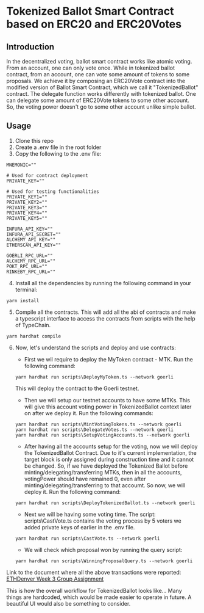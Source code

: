 # Tokenized Ballot Smart Contract based on ERC20 and ERC20Votes

## Introduction
In the decentralized voting, ballot smart contract works like atomic voting. From an account, one can only vote once. While in tokenized ballot contract, from an account, one can vote some amount of tokens to some proposals. 
We achieve it by composing an ERC20Vote contract into the modified version of Ballot Smart Contract, which we call it "TokenizedBallot" contract.
The delegate function works differently with tokenized ballot. One can delegate some amount of ERC20Vote tokens to some other account. So, the voting power doesn't go to some other account unlike simple ballot. 

## Usage
1) Clone this repo
2) Create a .env file in the root folder
3) Copy the following to the .env file: 
```
MNEMONIC=""

# Used for contract deployment 
PRIVATE_KEY=""

# Used for testing functionalities
PRIVATE_KEY1=""
PRIVATE_KEY2=""
PRIVATE_KEY3=""
PRIVATE_KEY4=""
PRIVATE_KEY5=""

INFURA_API_KEY=""
INFURA_API_SECRET=""
ALCHEMY_API_KEY=""
ETHERSCAN_API_KEY=""

GOERLI_RPC_URL=""
ALCHEMY_RPC_URL=""
POKT_RPC_URL=""
RINKEBY_RPC_URL=""
```
4) Install all the dependencies by running the following command in your terminal: 
```
yarn install
```
5) Compile all the contracts. This will add all the abi of contracts and make a typescript interface to access the contracts from scripts with the help of TypeChain.
```
yarn hardhat compile
```
6) Now, let's understand the scripts and deploy and use contracts: 
  
    - First we wil require to deploy the MyToken contract - MTK. Run the following command: 
    ```
    yarn hardhat run scripts\DeployMyToken.ts --network goerli
    ```
    This will deploy the contract to the Goerli testnet. 

    - Then we will setup our testnet accounts to have some MTKs. This will give this account voting power in TokenizedBallot context later on after we deploy it.
    Run the following commands: 
    ```
    yarn hardhat run scripts\MintVotingTokens.ts --network goerli
    yarn hardhat run scripts\DelegateVotes.ts --network goerli
    yarn hardhat run scripts\SetupVotingAccounts.ts --network goerli
    ```

    - After having all the accounts setup for the voting, now we will deploy the TokenizedBallot Contract. Due to it's current implementation, the target block is only assigned during construction time and it cannot be changed. So, if we have deployed the Tokenized Ballot before minting/delegating/transferring MTKs, then in all the accounts, votingPower should have remained 0, even after minting/delegating/transferring to that accoumt. So now, we will deploy it. Run the following command: 
    ```
    yarn hardhat run scripts\DeployTokenizedBallot.ts --network goerli
    ```

    - Next we will be having some voting time. The script: scripts\CastVote.ts contains the voting process by 5 voters we added private keys of earlier in the .env file. 
    ```
    yarn hardhat run scripts\CastVote.ts --network goerli
    ```

    - We will check which proposal won by running the query script: 
    ```
    yarn hardhat run scripts\WinningProposalQuery.ts --network goerli
    ```
    
Link to the document where all the above transactions were reported: [ETHDenver Week 3 Group Assignment](https://docs.google.com/document/d/1Gq75BMxY8O7lknJnJnwIzmcOeyvELVW67ChrRNdejUg/edit?usp=sharing)

This is how the overall workflow for TokenizedBallot looks like... 
Many things are hardcoded, which would be made easier to operate in future. A beautiful UI would also be something to consider.
